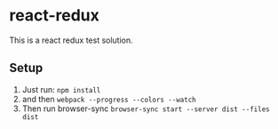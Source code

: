 # react-redux
This is a react redux test solution.

## Setup
1. Just run: `npm install`
2. and then `webpack --progress --colors --watch`
3. Then run browser-sync `browser-sync start --server dist --files dist`
